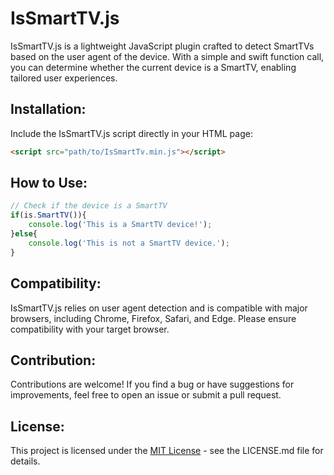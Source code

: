 # IsSmartTV.js

IsSmartTV.js is a lightweight JavaScript plugin crafted to detect SmartTVs based on the user agent of the device. With a simple and swift function call, you can determine whether the current device is a SmartTV, enabling tailored user experiences.

## Installation:
Include the IsSmartTV.js script directly in your HTML page:

```html
<script src="path/to/IsSmartTv.min.js"></script>
```

## How to Use:
```javascript
// Check if the device is a SmartTV
if(is.SmartTV()){
    console.log('This is a SmartTV device!');
}else{
    console.log('This is not a SmartTV device.');
}
```

## Compatibility:
IsSmartTV.js relies on user agent detection and is compatible with major browsers, including Chrome, Firefox, Safari, and Edge. Please ensure compatibility with your target browser.

## Contribution:
Contributions are welcome! If you find a bug or have suggestions for improvements, feel free to open an issue or submit a pull request.

## License:
This project is licensed under the [MIT License](https://github.com/jeankassio/IsSmartTv.js/blob/main/LICENSE) - see the LICENSE.md file for details.
